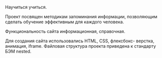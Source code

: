 Научиться учиться.

Проект посвящен методикам запоминания информации, позволяющим
сделать обучение эффективным для каждого человека.

Функциональность сайта информационная, справочная.

Для создания сайта использовались HTML, CSS, флексбокс- верстка, анимация, iframe.
Файловая структура проекта приведена к стандарту БЭМ nested.

